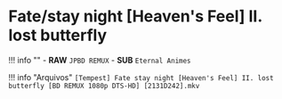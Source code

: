 # Fate/stay night [Heaven's Feel] II. lost butterfly

!!! info ""
    - **RAW**
    ```
    JPBD REMUX
    ```
    - **SUB**
    ```
    Eternal Animes
    ```

!!! info "Arquivos"
    ```
    [Tempest] Fate stay night [Heaven's Feel] II. lost butterfly [BD REMUX 1080p DTS-HD] [2131D242].mkv
    ```